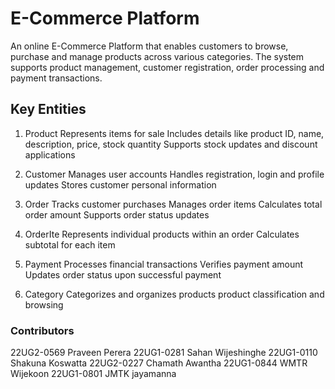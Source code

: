 # E-Commerce Platform

An online E-Commerce Platform that enables customers to browse, purchase and manage products across various categories. The system supports product management, customer registration, order processing and payment transactions.



## Key Entities


1. Product
    Represents items for sale
    Includes details like product ID, name, description, price, stock quantity
    Supports stock updates and discount applications

2. Customer
    Manages user accounts
    Handles registration, login and profile updates
    Stores customer personal information

3. Order
    Tracks customer purchases
    Manages order items
    Calculates total order amount
    Supports order status updates

4. OrderIte
    Represents individual products within an order
    Calculates subtotal for each item

5. Payment
    Processes financial transactions
    Verifies payment amount
    Updates order status upon successful payment

6. Category
    Categorizes and organizes products
    product classification and browsing



### Contributors

22UG2-0569 Praveen Perera
22UG1-0281 Sahan Wijeshinghe
22UG1-0110 Shakuna Koswatta
22UG2-0227 Chamath Awantha
22UG1-0844 WMTR Wijekoon
22UG1-0801 JMTK jayamanna    



